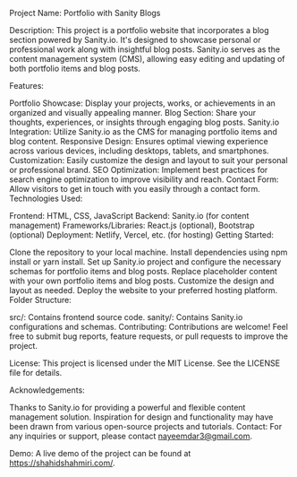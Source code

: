 Project Name: Portfolio with Sanity Blogs

Description:
This project is a portfolio website that incorporates a blog section powered by Sanity.io. It's designed to showcase personal or professional work along with insightful blog posts. Sanity.io serves as the content management system (CMS), allowing easy editing and updating of both portfolio items and blog posts.

Features:

Portfolio Showcase: Display your projects, works, or achievements in an organized and visually appealing manner.
Blog Section: Share your thoughts, experiences, or insights through engaging blog posts.
Sanity.io Integration: Utilize Sanity.io as the CMS for managing portfolio items and blog content.
Responsive Design: Ensures optimal viewing experience across various devices, including desktops, tablets, and smartphones.
Customization: Easily customize the design and layout to suit your personal or professional brand.
SEO Optimization: Implement best practices for search engine optimization to improve visibility and reach.
Contact Form: Allow visitors to get in touch with you easily through a contact form.
Technologies Used:

Frontend: HTML, CSS, JavaScript
Backend: Sanity.io (for content management)
Frameworks/Libraries: React.js (optional), Bootstrap (optional)
Deployment: Netlify, Vercel, etc. (for hosting)
Getting Started:

Clone the repository to your local machine.
Install dependencies using npm install or yarn install.
Set up Sanity.io project and configure the necessary schemas for portfolio items and blog posts.
Replace placeholder content with your own portfolio items and blog posts.
Customize the design and layout as needed.
Deploy the website to your preferred hosting platform.
Folder Structure:

src/: Contains frontend source code.
sanity/: Contains Sanity.io configurations and schemas.
Contributing:
Contributions are welcome! Feel free to submit bug reports, feature requests, or pull requests to improve the project.

License:
This project is licensed under the MIT License. See the LICENSE file for details.

Acknowledgements:

Thanks to Sanity.io for providing a powerful and flexible content management solution.
Inspiration for design and functionality may have been drawn from various open-source projects and tutorials.
Contact:
For any inquiries or support, please contact nayeemdar3@gmail.com.

Demo:
A live demo of the project can be found at https://shahidshahmiri.com/.
